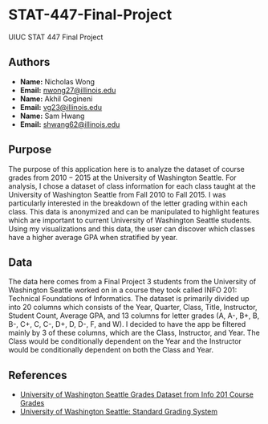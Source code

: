 # STAT-447-Final-Project
UIUC STAT 447 Final Project

## Authors

-   **Name:** Nicholas Wong
-   **Email:** [nwong27\@illinois.edu](mailto:nwong27@illinois.edu)
-   **Name:** Akhil Gogineni
-   **Email:** [vg23\@illinois.edu](mailto:vg23@illinois.edu)
-   **Name:** Sam Hwang
-   **Email:** [shwang62\@illinois.edu](mailto:shwang62@illinois.edu)

## Purpose

The purpose of this application here is to analyze the dataset of course grades from $2010 - 2015$ at the University of Washington Seattle. For analysis, I chose a dataset of class information for each class taught at the University of Washington Seattle from Fall $2010$ to Fall $2015.$ I was particularly interested in the breakdown of the letter grading within each class. This data is anonymized 
and can be manipulated to highlight features which are important to current University of Washington Seattle students. Using my visualizations and this data, the user can discover which classes have a higher average GPA when stratified by year.

## Data

The data here comes from a Final Project $3$ students from the University of Washington Seattle worked on in a course they took called INFO $201$: Technical Foundations of Informatics. The dataset is primarily divided up into $20$ columns which consists of the Year, Quarter, Class, Title, Instructor, Student Count, Average GPA, and $13$ columns for letter grades (A, A-, B+, B, B-, C+, C, C-, D+, D, 
D-, F, and W). I decided to have the app be filtered mainly by $3$ of these columns, which are the Class, Instructor, and Year. The 
Class would be conditionally dependent on the Year and the Instructor would be conditionally dependent on both the Class and Year.

## References
- [University of Washington Seattle Grades Dataset from Info 201 Course Grades](https://github.com/joshkeating/info-201-coursegrades/)
- [University of Washington Seattle: Standard Grading System](https://www.washington.edu/students/gencat/front/Grading_Sys.html/)
